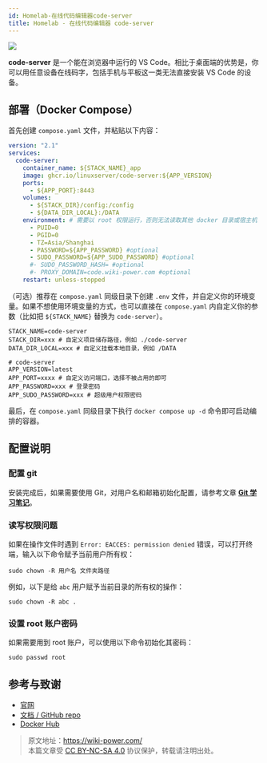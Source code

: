 ```yaml
---
id: Homelab-在线代码编辑器code-server
title: Homelab - 在线代码编辑器 code-server
---
```


![](https://wiki-media-1253965369.cos.ap-guangzhou.myqcloud.com/img/202304132214418.png)

**code-server** 是一个能在浏览器中运行的 VS Code。相比于桌面端的优势是，你可以用任意设备在线码字，包括手机与平板这一类无法直接安装 VS Code 的设备。

## 部署（Docker Compose）

首先创建 `compose.yaml` 文件，并粘贴以下内容：

```yaml title="compose.yaml"
version: "2.1"
services:
  code-server:
    container_name: ${STACK_NAME}_app
    image: ghcr.io/linuxserver/code-server:${APP_VERSION}
    ports:
      - ${APP_PORT}:8443
    volumes:
      - ${STACK_DIR}/config:/config
      - ${DATA_DIR_LOCAL}:/DATA
    environment: # 需要以 root 权限运行，否则无法读取其他 docker 目录或宿主机 root 目录
      - PUID=0
      - PGID=0
      - TZ=Asia/Shanghai
      - PASSWORD=${APP_PASSWORD} #optional
      - SUDO_PASSWORD=${APP_SUDO_PASSWORD} #optional
      #- SUDO_PASSWORD_HASH= #optional
      #- PROXY_DOMAIN=code.wiki-power.com #optional
    restart: unless-stopped
```

（可选）推荐在 `compose.yaml` 同级目录下创建 `.env` 文件，并自定义你的环境变量。如果不想使用环境变量的方式，也可以直接在 `compose.yaml` 内自定义你的参数（比如把 `${STACK_NAME}` 替换为 `code-server`）。

```dotenv title=".env"
STACK_NAME=code-server
STACK_DIR=xxx # 自定义项目储存路径，例如 ./code-server
DATA_DIR_LOCAL=xxx # 自定义挂载本地目录，例如 /DATA

# code-server
APP_VERSION=latest
APP_PORT=xxxx # 自定义访问端口，选择不被占用的即可
APP_PASSWORD=xxx # 登录密码
APP_SUDO_PASSWORD=xxx # 超级用户权限密码

```

最后，在 `compose.yaml` 同级目录下执行 `docker compose up -d` 命令即可启动编排的容器。

## 配置说明

### 配置 git

安装完成后，如果需要使用 Git，对用户名和邮箱初始化配置，请参考文章 [**Git 学习笔记**](https://wiki-power.com/Git%E5%AD%A6%E4%B9%A0%E7%AC%94%E8%AE%B0#%E5%AE%89%E8%A3%85%E4%B8%8E%E9%85%8D%E7%BD%AE)。

### 读写权限问题

如果在操作文件时遇到 `Error: EACCES: permission denied` 错误，可以打开终端，输入以下命令赋予当前用户所有权：

```shell
sudo chown -R 用户名 文件夹路径
```

例如，以下是给 `abc` 用户赋予当前目录的所有权的操作：

```shell
sudo chown -R abc .
```

### 设置 root 账户密码

如果需要用到 root 账户，可以使用以下命令初始化其密码：

```shell
sudo passwd root
```

## 参考与致谢

- [官网](https://coder.com/docs/code-server/latest)
- [文档 / GitHub repo](https://github.com/linuxserver/docker-code-server)
- [Docker Hub](https://hub.docker.com/r/linuxserver/code-server)

> 原文地址：<https://wiki-power.com/>  
> 本篇文章受 [CC BY-NC-SA 4.0](https://creativecommons.org/licenses/by/4.0/deed.zh) 协议保护，转载请注明出处。

